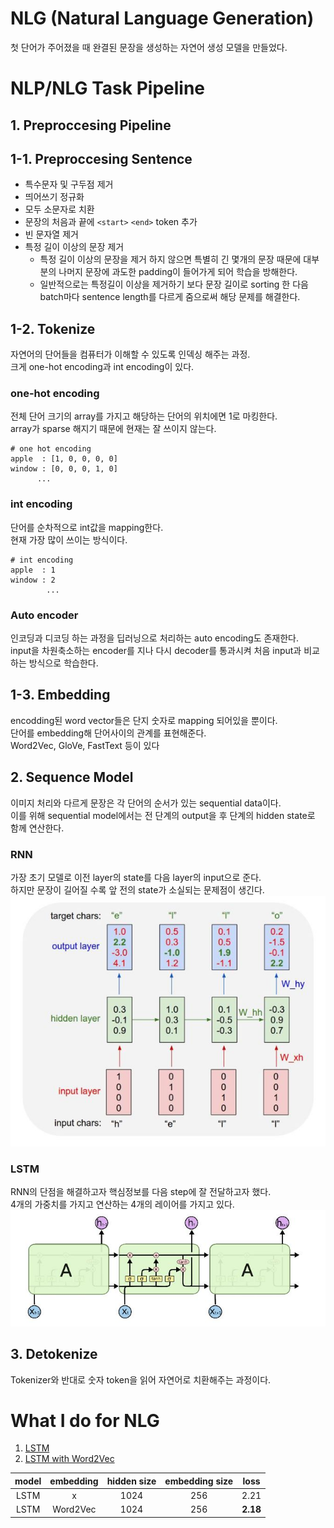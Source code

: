 # NLG (Natural Language Generation)  
첫 단어가 주어졌을 때 완결된 문장을 생성하는 자연어 생성 모델을 만들었다.  
  
# NLP/NLG Task Pipeline  
## 1. Preproccesing Pipeline  
## 1-1. Preproccesing Sentence  
* 특수문자 및 구두점 제거
* 띄어쓰기 정규화
* 모두 소문자로 치환
* 문장의 처음과 끝에 `<start>` `<end>` token 추가
* 빈 문자열 제거
* 특정 길이 이상의 문장 제거
  * 특정 길이 이상의 문장을 제거 하지 않으면 특별히 긴 몇개의 문장 때문에 대부분의 나머지 문장에 과도한 padding이 들어가게 되어 학습을 방해한다. 
  * 일반적으로는 특정길이 이상을 제거하기 보다 문장 길이로 sorting 한 다음 batch마다 sentence length를 다르게 줌으로써 해당 문제를 해결한다.  

## 1-2. Tokenize  
자연어의 단어들을 컴퓨터가 이해할 수 있도록 인덱싱 해주는 과정.  
크게 one-hot encoding과 int encoding이 있다.  


### one-hot encoding
전체 단어 크기의 array를 가지고 해당하는 단어의 위치에면 1로 마킹한다.  
array가 sparse 해지기 때문에 현재는 잘 쓰이지 않는다.  
``` 
# one hot encoding
apple  : [1, 0, 0, 0, 0]
window : [0, 0, 0, 1, 0]
      ...
```

### int encoding  
단어를 순차적으로 int값을 mapping한다.  
현재 가장 많이 쓰이는 방식이다.  
```angular2html
# int encoding  
apple  : 1
window : 2
        ...
```  

### Auto encoder  
인코딩과 디코딩 하는 과정을 딥러닝으로 처리하는 auto encoding도 존재한다.  
input을 차원축소하는 encoder를 지나 다시 decoder를 통과시켜 처음 input과 비교하는 방식으로 학습한다.  

## 1-3. Embedding  
encodding된 word vector들은 단지 숫자로 mapping 되어있을 뿐이다.  
단어를 embedding해 단어사이의 관계를 표현해준다.  
Word2Vec, GloVe, FastText 등이 있다  

## 2. Sequence Model  
이미지 처리와 다르게 문장은 각 단어의 순서가 있는 sequential data이다.  
이를 위해 sequential model에서는 전 단계의 output을 후 단계의 hidden state로 함께 연산한다.  
### RNN  
가장 초기 모델로 이전 layer의 state를 다음 layer의 input으로 준다.  
하지만 문장이 길어질 수록 앞 전의 state가 소실되는 문제점이 생긴다.  
![rnn](https://github.com/estela19/AIFFEL/blob/master/exp04/utils/rnn.JPG)

### LSTM  
RNN의 단점을 해결하고자 핵심정보를 다음 step에 잘 전달하고자 했다.  
4개의 가중치를 가지고 연산하는 4개의 레이어를 가지고 있다.  
![lstm](https://github.com/estela19/AIFFEL/blob/master/exp04/utils/lstm.JPG)

## 3. Detokenize
Tokenizer와 반대로 숫자 token을 읽어 자연어로 치환해주는 과정이다.  
  
  
# What I do for NLG
1. [LSTM](https://github.com/estela19/AIFFEL/blob/master/exp04/%5BE-04%5Dlyricist_base.ipynb) 
2. [LSTM with Word2Vec](https://github.com/estela19/AIFFEL/blob/master/exp04/%5BE-04%5Dlyricist_word2vec.ipynb) 

| model | embedding | hidden size | embedding size | loss |
|:-----:|:---------:|:-----------:|:--------------:|:----:|
| LSTM  |     x     | 1024        | 256            | 2.21 |
| LSTM  | Word2Vec  | 1024        | 256            | **2.18** |
